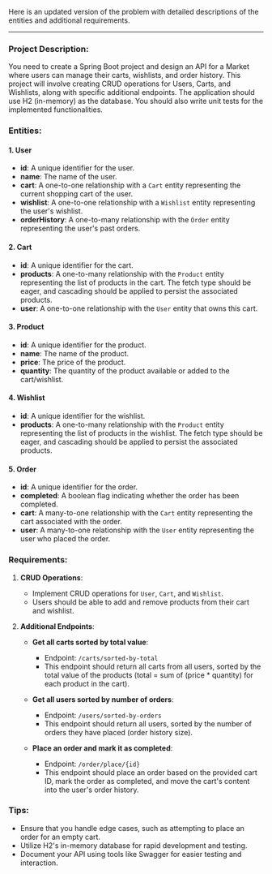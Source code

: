 Here is an updated version of the problem with detailed descriptions of the entities and additional requirements.

---

### Project Description:

You need to create a Spring Boot project and design an API for a Market where users can manage their carts, wishlists, and order history. This project will involve creating CRUD operations for Users,
Carts, and Wishlists, along with specific additional endpoints. The application should use H2 (in-memory) as the database. You should also write unit tests for the implemented functionalities.

### Entities:

#### 1. **User**

- **id**: A unique identifier for the user.
- **name**: The name of the user.
- **cart**: A one-to-one relationship with a `Cart` entity representing the current shopping cart of the user.
- **wishlist**: A one-to-one relationship with a `Wishlist` entity representing the user's wishlist.
- **orderHistory**: A one-to-many relationship with the `Order` entity representing the user's past orders.

#### 2. **Cart**

- **id**: A unique identifier for the cart.
- **products**: A one-to-many relationship with the `Product` entity representing the list of products in the cart. The fetch type should be eager, and cascading should be applied to persist the
  associated products.
- **user**: A one-to-one relationship with the `User` entity that owns this cart.

#### 3. **Product**

- **id**: A unique identifier for the product.
- **name**: The name of the product.
- **price**: The price of the product.
- **quantity**: The quantity of the product available or added to the cart/wishlist.

#### 4. **Wishlist**

- **id**: A unique identifier for the wishlist.
- **products**: A one-to-many relationship with the `Product` entity representing the list of products in the wishlist. The fetch type should be eager, and cascading should be applied to persist the
  associated products.

#### 5. **Order**

- **id**: A unique identifier for the order.
- **completed**: A boolean flag indicating whether the order has been completed.
- **cart**: A many-to-one relationship with the `Cart` entity representing the cart associated with the order.
- **user**: A many-to-one relationship with the `User` entity representing the user who placed the order.

### Requirements:

1. **CRUD Operations**:
    - Implement CRUD operations for `User`, `Cart`, and `Wishlist`.
    - Users should be able to add and remove products from their cart and wishlist.

2. **Additional Endpoints**:
    - **Get all carts sorted by total value**:
        - Endpoint: `/carts/sorted-by-total`
        - This endpoint should return all carts from all users, sorted by the total value of the products (total = sum of (price * quantity) for each product in the cart).

    - **Get all users sorted by number of orders**:
        - Endpoint: `/users/sorted-by-orders`
        - This endpoint should return all users, sorted by the number of orders they have placed (order history size).

    - **Place an order and mark it as completed**:
        - Endpoint: `/order/place/{id}`
        - This endpoint should place an order based on the provided cart ID, mark the order as completed, and move the cart's content into the user's order history.

### Tips:

- Ensure that you handle edge cases, such as attempting to place an order for an empty cart.
- Utilize H2's in-memory database for rapid development and testing.
- Document your API using tools like Swagger for easier testing and interaction.
